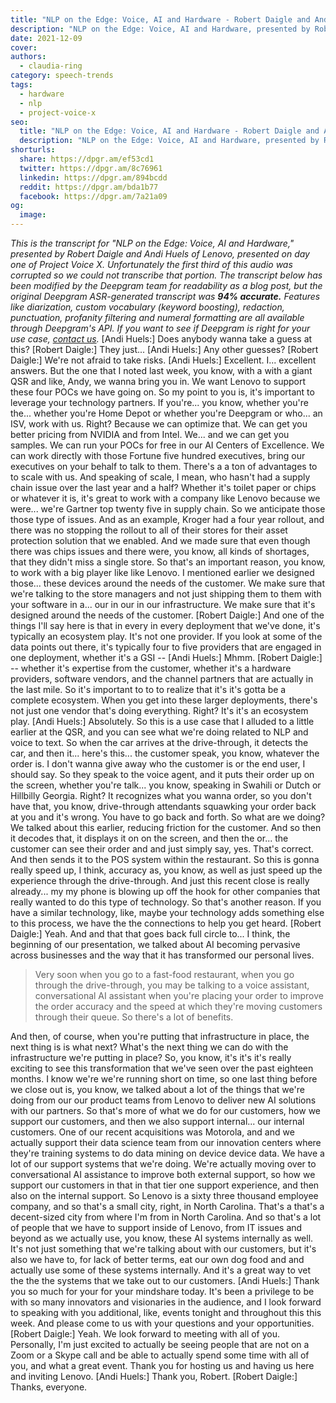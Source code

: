 ```yaml
---
title: "NLP on the Edge: Voice, AI and Hardware - Robert Daigle and Andi Huels, Lenovo - Project Voice X"
description: "NLP on the Edge: Voice, AI and Hardware, presented by Robert Daigle and Andi Huels of Lenovo, presented on day one of Project Voice X. "
date: 2021-12-09
cover: 
authors:
  - claudia-ring
category: speech-trends
tags:
  - hardware
  - nlp
  - project-voice-x
seo:
  title: "NLP on the Edge: Voice, AI and Hardware - Robert Daigle and Andi Huels, Lenovo - Project Voice X"
  description: "NLP on the Edge: Voice, AI and Hardware, presented by Robert Daigle and Andi Huels of Lenovo, presented on day one of Project Voice X. "
shorturls:
  share: https://dpgr.am/ef53cd1
  twitter: https://dpgr.am/8c76961
  linkedin: https://dpgr.am/894bcdd
  reddit: https://dpgr.am/bda1b77
  facebook: https://dpgr.am/7a21a09
og:
  image: 
---
```


_This is the transcript for "NLP on the Edge: Voice, AI and Hardware," presented by Robert Daigle and Andi Huels of Lenovo, presented on day one of Project Voice X. Unfortunately the first third of this audio was corrupted so we could not transcribe that portion._ _The transcript below has been modified by the Deepgram team for readability as a blog post, but the original Deepgram ASR-generated transcript was **94% accurate.**  Features like diarization, custom vocabulary (keyword boosting), redaction, punctuation, profanity filtering and numeral formatting are all available through Deepgram's API.  If you want to see if Deepgram is right for your use case, [contact us](https://deepgram.com/contact-us/)._ [Andi Huels:] Does anybody wanna take a guess at this? [Robert Daigle:] They just... [Andi Huels:] Any other guesses? [Robert Daigle:] We're not afraid to take risks. [Andi Huels:] Excellent. I... excellent answers. But the one that I noted last week, you know, with a with a giant QSR and like, Andy, we wanna bring you in. We want Lenovo to support these four POCs we have going on. So my point to you is, it's important to leverage your technology partners. If you're... you know, whether you're the... whether you're Home Depot or whether you're Deepgram or who... an ISV, work with us. Right? Because we can optimize that. We can get you better pricing from NVIDIA and from Intel. We... and we can get you samples. We can run your POCs for free in our AI Centers of Excellence. We can work directly with those Fortune five hundred executives, bring our executives on your behalf to talk to them. There's a a ton of advantages to to scale with us. And speaking of scale, I mean, who hasn't had a supply chain issue over the last year and a half? Whether it's toilet paper or chips or whatever it is, it's great to work with a company like Lenovo because we were... we're Gartner top twenty five in supply chain. So we anticipate those those type of issues. And as an example, Kroger had a four year rollout, and there was no stopping the rollout to all of their stores for their asset protection solution that we enabled. And we made sure that even though there was chips issues and there were, you know, all kinds of shortages, that they didn't miss a single store. So that's an important reason, you know, to work with a big player like like Lenovo. I mentioned earlier we designed those... these devices around the needs of the customer. We make sure that we're talking to the store managers and not just shipping them to them with your software in a... our in our in our infrastructure. We make sure that it's designed around the needs of the customer. [Robert Daigle:] And one of the things I'll say here is that in every in every deployment that we've done, it's typically an ecosystem play. It's not one provider. If you look at some of the data points out there, it's typically four to five providers that are engaged in one deployment, whether it's a GSI -- [Andi Huels:] Mhmm. [Robert Daigle:] -- whether it's expertise from the customer, whether it's a hardware providers, software vendors, and the channel partners that are actually in the last mile. So it's important to to to realize that it's it's gotta be a complete ecosystem. When you get into these larger deployments, there's not just one vendor that's doing everything. Right? It's it's an ecosystem play. [Andi Huels:] Absolutely. So this is a use case that I alluded to a little earlier at the QSR, and you can see what we're doing related to NLP and voice to text. So when the car arrives at the drive-through, it detects the car, and then it... here's this... the customer speak, you know, whatever the order is. I don't wanna give away who the customer is or the end user, I should say. So they speak to the voice agent, and it puts their order up on the screen, whether you're talk... you know, speaking in Swahili or Dutch or Hillbilly Georgia. Right? It recognizes what you wanna order, so you don't have that, you know, drive-through attendants squawking your order back at you and it's wrong. You have to go back and forth. So what are we doing? We talked about this earlier, reducing friction for the customer. And so then it decodes that, it displays it on on the screen, and then the or... the customer can see their order and and just simply say, yes. That's correct. And then sends it to the POS system within the restaurant. So this is gonna really speed up, I think, accuracy as, you know, as well as just speed up the experience through the drive-through. And just this recent close is really already... my my phone is blowing up off the hook for other companies that really wanted to do this type of technology. So that's another reason. If you have a similar technology, like, maybe your technology adds something else to this process, we have the the connections to help you get heard. [Robert Daigle:] Yeah. And and that that goes back full circle to... I think, the beginning of our presentation, we talked about AI becoming pervasive across businesses and the way that it has transformed our personal lives.

> Very soon when you go to a fast-food restaurant, when you go through the drive-through, you may be talking to a voice assistant, conversational AI assistant when you're placing your order to improve the order accuracy and the speed at which they're moving customers through their queue. So there's a lot of benefits.

And then, of course, when you're putting that infrastructure in place, the next thing is is what next? What's the next thing we can do with the infrastructure we're putting in place? So, you know, it's it's it's really exciting to see this transformation that we've seen over the past eighteen months. I know we're we're running short on time, so one last thing before we close out is, you know, we talked about a lot of the things that we're doing from our our product teams from Lenovo to deliver new AI solutions with our partners. So that's more of what we do for our customers, how we support our customers, and then we also support internal... our internal customers. One of our recent acquisitions was Motorola, and and we actually support their data science team from our innovation centers where they're training systems to do data mining on device device data. We have a lot of our support systems that we're doing. We're actually moving over to conversational AI assistance to improve both external support, so how we support our customers in that in that tier one support experience, and then also on the internal support. So Lenovo is a sixty three thousand employee company, and so that's a small city, right, in North Carolina. That's a that's a decent-sized city from where I'm from in North Carolina. And so that's a lot of people that we have to support inside of Lenovo, from IT issues and beyond as we actually use, you know, these AI systems internally as well. It's not just something that we're talking about with our customers, but it's also we have to, for lack of better terms, eat our own dog food and and actually use some of these systems internally. And it's a great way to vet the the the systems that we take out to our customers. [Andi Huels:] Thank you so much for your for your mindshare today. It's been a privilege to be with so many innovators and visionaries in the audience, and I look forward to speaking with you additional, like, events tonight and throughout this this week. And please come to us with your questions and your opportunities. [Robert Daigle:] Yeah. We look forward to meeting with all of you. Personally, I'm just excited to actually be seeing people that are not on a Zoom or a Skype call and be able to actually spend some time with all of you, and what a great event. Thank you for hosting us and having us here and inviting Lenovo. [Andi Huels:] Thank you, Robert. [Robert Daigle:] Thanks, everyone.
